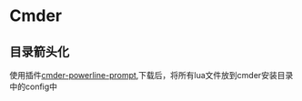 # Cmder


## 目录箭头化

使用插件[cmder-powerline-prompt](https://github.com/AmrEldib/cmder-powerline-prompt),下载后，将所有lua文件放到cmder安装目录中的config中